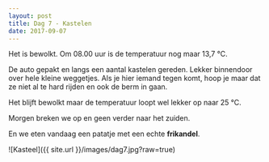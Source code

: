 ```yaml
---
layout: post
title: Dag 7 - Kastelen
date: 2017-09-07
---
```

Het is bewolkt. Om 08.00 uur is de temperatuur nog maar 13,7 °C.<br>

De auto gepakt en langs een aantal kastelen gereden. Lekker binnendoor over hele kleine weggetjes. Als je hier iemand tegen komt, hoop je maar dat ze niet al te hard rijden en ook de berm in gaan.<br>

Het blijft bewolkt maar de temperatuur loopt wel lekker op naar 25 °C.<br>

Morgen breken we op en geen verder naar het zuiden.<br>

En we eten vandaag een patatje met een echte **frikandel**.

![Kasteel]({{ site.url }}/images/dag7.jpg?raw=true)
